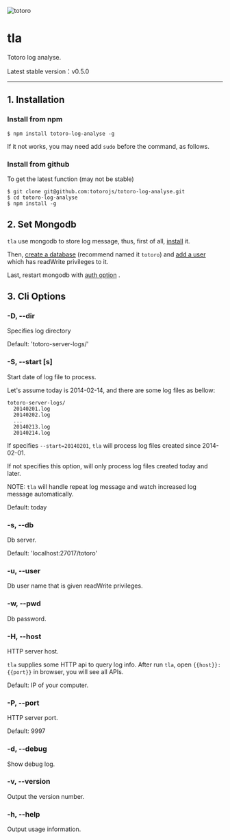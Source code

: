 ![totoro](https://f.cloud.github.com/assets/340282/891339/657d9018-fa54-11e2-9760-6955388fd8fc.jpg)

# tla

Totoro log analyse.

Latest stable version：v0.5.0

---

## 1. Installation

### Install from npm

```
$ npm install totoro-log-analyse -g
```

If it not works, you may need add `sudo` before the command, as follows.

### Install from github

To get the latest function (may not be stable)

```
$ git clone git@github.com:totorojs/totoro-log-analyse.git
$ cd totoro-log-analyse
$ npm install -g
```

## 2. Set Mongodb

`tla` use mongodb to store log message, thus, first of all, [install](http://docs.mongodb.org/manual/installation/) it.

Then, [create a database](http://docs.mongodb.org/manual/tutorial/getting-started/#select-a-database) (recommend named it `totoro`) and [add a user](http://docs.mongodb.org/manual/tutorial/add-user-to-database/) which has readWrite privileges to it.

Last, restart mongodb with [auth option](http://docs.mongodb.org/manual/reference/configuration-options/#auth) .


## 3. Cli Options

### -D, --dir

Specifies log directory

Default: 'totoro-server-logs/'

### -S, --start [s]

Start date of log file to process.

Let's assume today is 2014-02-14, and there are some log files as bellow:

```
totoro-server-logs/
  20140201.log
  20140202.log
  ...
  20140213.log
  20140214.log
```

If specifies `--start=20140201`, `tla` will process log files created since 2014-02-01.

If not specifies this option, will only process log files created today and later.

NOTE: `tla` will handle repeat log message and watch increased log message automatically.

Default: today

### -s, --db

Db server.

Default: 'localhost:27017/totoro'

### -u, --user

Db user name that is given readWrite privileges.

### -w, --pwd

Db password.

### -H, --host

HTTP server host.

`tla` supplies some HTTP api to query log info. After run `tla`, open `{{host}}:{{port}}` in browser, you will see all APIs.

Default: IP of your computer.

### -P, --port

HTTP server port.

Default: 9997

### -d, --debug

Show debug log.

### -v, --version

Output the version number.

### -h, --help

Output usage information.
